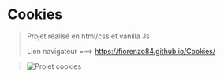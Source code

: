 # Cookies

> Projet réalisé en html/css et vanilla Js 
>
> Lien navigateur ===> https://fiorenzo84.github.io/Cookies/

>![Projet cookies](https://user-images.githubusercontent.com/111232852/196721176-4c98639b-d6f5-4b41-b415-408eef1abc03.png)


